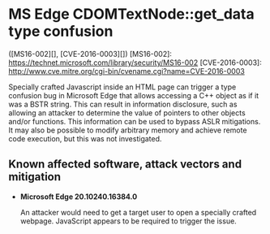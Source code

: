 MS Edge CDOMTextNode::get_data type confusion
=============================================
([MS16-002][], [CVE-2016-0003][])
[MS16-002]: https://technet.microsoft.com/library/security/MS16-002
[CVE-2016-0003]: http://www.cve.mitre.org/cgi-bin/cvename.cgi?name=CVE-2016-0003

Specially crafted Javascript inside an HTML page can trigger a type confusion
bug in Microsoft Edge that allows accessing a C++ object as if it was a BSTR
string. This can result in information disclosure, such as allowing an attacker
to determine the value of pointers to other objects and/or functions. This
information can be used to bypass ASLR mitigations. It may also be possible to
modify arbitrary memory and achieve remote code execution, but this was not
investigated.

Known affected software, attack vectors and mitigation
------------------------------------------------------
+ **Microsoft Edge 20.10240.16384.0**

  An attacker would need to get a target user to open a specially crafted
  webpage. JavaScript appears to be required to trigger the issue.
